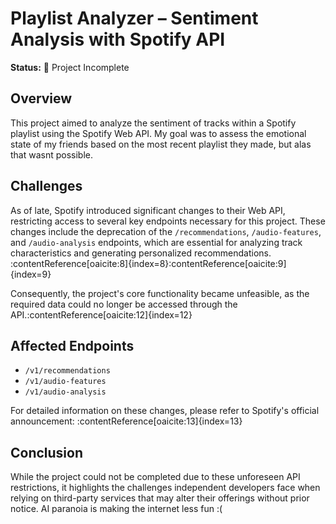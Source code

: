 # Playlist Analyzer – Sentiment Analysis with Spotify API

**Status:** 🚫 Project Incomplete

## Overview

This project aimed to analyze the sentiment of tracks within a Spotify playlist using the Spotify Web API. My goal was to assess the emotional state of my friends based on the most recent playlist they made, but alas that wasnt possible.

## Challenges

As of late, Spotify introduced significant changes to their Web API, restricting access to several key endpoints necessary for this project. These changes include the deprecation of the `/recommendations`, `/audio-features`, and `/audio-analysis` endpoints, which are essential for analyzing track characteristics and generating personalized recommendations. :contentReference[oaicite:8]{index=8}:contentReference[oaicite:9]{index=9}

Consequently, the project's core functionality became unfeasible, as the required data could no longer be accessed through the API.:contentReference[oaicite:12]{index=12}

## Affected Endpoints

- `/v1/recommendations`
- `/v1/audio-features`
- `/v1/audio-analysis`

For detailed information on these changes, please refer to Spotify's official announcement: :contentReference[oaicite:13]{index=13}

## Conclusion

While the project could not be completed due to these unforeseen API restrictions, it highlights the challenges independent developers face when relying on third-party services that may alter their offerings without prior notice. AI paranoia is making the internet less fun :(


